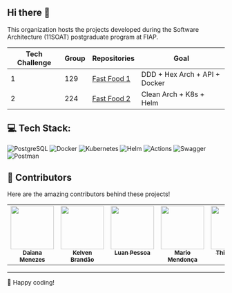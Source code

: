 ## Hi there 👋

This organization hosts the projects developed during the Software Architecture (11SOAT) postgraduate program at FIAP.

| Tech Challenge |       Group      | Repositories | Goal |
| -------------- | ---------------- | ------------ | ---- |
| 1  | 129  | [Fast Food 1](https://github.com/FIAP-SOAT-G129/fastfood-fase1) | DDD + Hex Arch + API + Docker |
| 2  | 224  | [Fast Food 2](https://github.com/FIAP-SOAT-G129/fastfood-fase2) | Clean Arch + K8s + Helm |

## 💻 Tech Stack:

![PostgreSQL](https://img.shields.io/badge/Tools-PostgreSQL-informational?style=for-the-badge&logo=postgresql&color=4169E1)
![Docker](https://img.shields.io/badge/Tools-Docker-informational?style=for-the-badge&logo=docker&color=2496ED)
![Kubernetes](https://img.shields.io/badge/Tools-Kubernetes-informational?style=for-the-badge&logo=kubernetes&logoColor=326ce5)
![Helm](https://img.shields.io/badge/Tools-Helm-informational?style=for-the-badge&logo=helm&logoColor=0077b5)
![Actions](https://img.shields.io/badge/Tools-GitHub_Actions-informational?style=for-the-badge&logo=githubactions&color=222222)
![Swagger](https://img.shields.io/badge/Tools-Swagger-informational?style=for-the-badge&logo=swagger&color=85EA2D)
![Postman](https://img.shields.io/badge/Tools-Postman-informational?style=for-the-badge&logo=postman&color=FF6C37)

## 🤝 Contributors

Here are the amazing contributors behind these projects!

<table>
  <tbody>
    <tr>
      <td align="center" valign="top" width="14.28%"><a href="https://github.com/daiananmenezes"><img src="https://github.com/daiananmenezes.png" width="100px;" alt=""/><br /><sub><b>Daiana Menezes</b></sub></a><br />
      <td align="center" valign="top" width="14.28%"><a href="https://github.com/Kelven14"><img src="https://github.com/Kelven14.png" width="100px;" alt=""/><br /><sub><b>Kelven Brandão</b></sub></a><br />
      <td align="center" valign="top" width="14.28%"><a href="https://github.com/lunpessoa"><img src="https://github.com/lunpessoa.png" width="100px;" alt=""/><br /><sub><b>Luan Pessoa</b></sub></a><br />
      <td align="center" valign="top" width="14.28%"><a href="https://github.com/mariomendonca"><img src="https://github.com/mariomendonca.png" width="100px;" alt=""/><br /><sub><b>Mario Mendonça</b></sub></a><br />
      <td align="center" valign="top" width="14.28%"><a href="https://github.com/ThiagoBD"><img src="https://github.com/ThiagoBD.png" width="100px;" alt=""/><br /><sub><b>Thiago Dias</b></sub></a><br />
    </tr>
  </tbody>
</table>

---

🚀 Happy coding!
